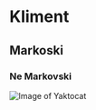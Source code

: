 # Kliment
## Markoski
### Ne Markovski
![Image of Yaktocat](https://octodex.github.com/images/yaktocat.png)
